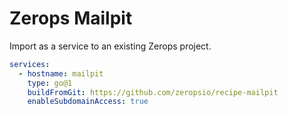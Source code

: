 # Zerops Mailpit

Import as a service to an existing Zerops project.

```yaml
services:
  - hostname: mailpit
    type: go@1
    buildFromGit: https://github.com/zeropsio/recipe-mailpit
    enableSubdomainAccess: true
```
